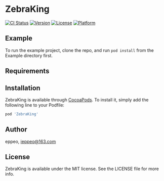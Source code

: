 # ZebraKing

[![CI Status](https://img.shields.io/travis/eppeo/ZebraKing.svg?style=flat)](https://travis-ci.org/eppeo/ZebraKing)
[![Version](https://img.shields.io/cocoapods/v/ZebraKing.svg?style=flat)](https://cocoapods.org/pods/ZebraKing)
[![License](https://img.shields.io/cocoapods/l/ZebraKing.svg?style=flat)](https://cocoapods.org/pods/ZebraKing)
[![Platform](https://img.shields.io/cocoapods/p/ZebraKing.svg?style=flat)](https://cocoapods.org/pods/ZebraKing)

## Example

To run the example project, clone the repo, and run `pod install` from the Example directory first.

## Requirements

## Installation

ZebraKing is available through [CocoaPods](https://cocoapods.org). To install
it, simply add the following line to your Podfile:

```ruby
pod 'ZebraKing'
```

## Author

eppeo, ieppeo@163.com

## License

ZebraKing is available under the MIT license. See the LICENSE file for more info.
